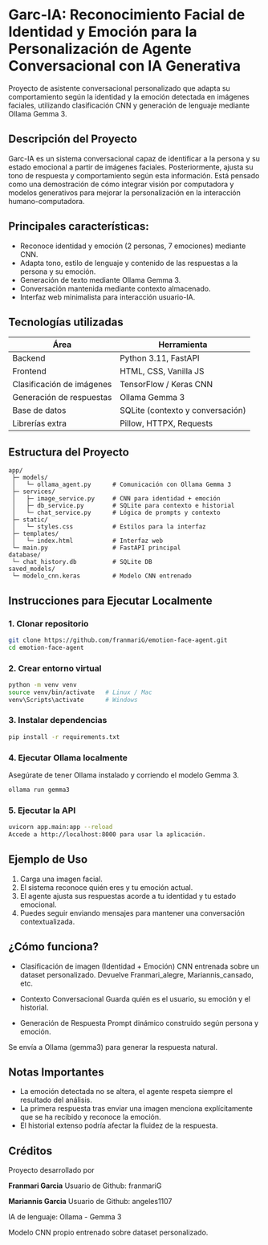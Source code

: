 # Garc-IA: Reconocimiento Facial de Identidad y Emoción para la Personalización de Agente Conversacional con IA Generativa
Proyecto de asistente conversacional personalizado que adapta su comportamiento según la identidad y la emoción detectada en imágenes faciales, utilizando clasificación CNN y generación de lenguaje mediante Ollama Gemma 3.

## Descripción del Proyecto
Garc-IA es un sistema conversacional capaz de identificar a la persona y su estado emocional a partir de imágenes faciales. Posteriormente, ajusta su tono de respuesta y comportamiento según esta información. Está pensado como una demostración de cómo integrar visión por computadora y modelos generativos para mejorar la personalización en la interacción humano-computadora.

## Principales características:
* Reconoce identidad y emoción (2 personas, 7 emociones) mediante CNN.
* Adapta tono, estilo de lenguaje y contenido de las respuestas a la persona y su emoción.
* Generación de texto mediante Ollama Gemma 3.
* Conversación mantenida mediante contexto almacenado.
* Interfaz web minimalista para interacción usuario-IA.


## Tecnologías utilizadas

| Área | Herramienta             | 
|--------|------------------|
| Backend | Python 3.11, FastAPI     | 
| Frontend  | HTML, CSS, Vanilla JS     | 
| Clasificación de imágenes | TensorFlow / Keras CNN | 
| Generación de respuestas  | Ollama Gemma 3 | 
| Base de datos | SQLite (contexto y conversación) |
| Librerías extra | Pillow, HTTPX, Requests |

## Estructura del Proyecto
```
app/
 ├─ models/
 │   └─ ollama_agent.py      # Comunicación con Ollama Gemma 3
 ├─ services/
 │   ├─ image_service.py     # CNN para identidad + emoción
 │   ├─ db_service.py        # SQLite para contexto e historial
 │   └─ chat_service.py      # Lógica de prompts y contexto
 ├─ static/
 │   └─ styles.css           # Estilos para la interfaz
 ├─ templates/
 │   └─ index.html           # Interfaz web
 └─ main.py                  # FastAPI principal
database/
 └─ chat_history.db          # SQLite DB
saved_models/
 └─ modelo_cnn.keras         # Modelo CNN entrenado
```

 
## Instrucciones para Ejecutar Localmente

### 1. Clonar repositorio
```bash
git clone https://github.com/franmariG/emotion-face-agent.git
cd emotion-face-agent
```
### 2. Crear entorno virtual
```bash
python -m venv venv
source venv/bin/activate   # Linux / Mac
venv\Scripts\activate      # Windows
```
### 3. Instalar dependencias
```bash
pip install -r requirements.txt
```
### 4. Ejecutar Ollama localmente
Asegúrate de tener Ollama instalado y corriendo el modelo Gemma 3.

```bash
ollama run gemma3
```
### 5. Ejecutar la API
```bash
uvicorn app.main:app --reload
Accede a http://localhost:8000 para usar la aplicación.
```

## Ejemplo de Uso
1. Carga una imagen facial.
2. El sistema reconoce quién eres y tu emoción actual.
3. El agente ajusta sus respuestas acorde a tu identidad y tu estado emocional.
4. Puedes seguir enviando mensajes para mantener una conversación contextualizada.

## ¿Cómo funciona?
* Clasificación de imagen (Identidad + Emoción)
CNN entrenada sobre un dataset personalizado. Devuelve Franmari_alegre, Mariannis_cansado, etc.

* Contexto Conversacional
Guarda quién es el usuario, su emoción y el historial.

* Generación de Respuesta
Prompt dinámico construido según persona y emoción.

 Se envía a Ollama (gemma3) para generar la respuesta natural.

## Notas Importantes
- La emoción detectada no se altera, el agente respeta siempre el resultado del análisis.
- La primera respuesta tras enviar una imagen menciona explícitamente que se ha recibido y reconoce la emoción.
- El historial extenso podría afectar la fluidez de la respuesta.


## Créditos
Proyecto desarrollado por 

**Franmari Garcia** Usuario de Github: franmariG 

**Mariannis Garcia** Usuario de Github: angeles1107

IA de lenguaje: Ollama - Gemma 3

Modelo CNN propio entrenado sobre dataset personalizado.


